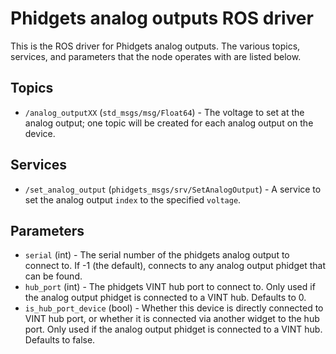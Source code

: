 Phidgets analog outputs ROS driver
==================================

This is the ROS driver for Phidgets analog outputs.  The various topics, services, and parameters that the node operates with are listed below.

Topics
------
* `/analog_outputXX` (`std_msgs/msg/Float64`) - The voltage to set at the analog output; one topic will be created for each analog output on the device.

Services
--------
* `/set_analog_output` (`phidgets_msgs/srv/SetAnalogOutput`) - A service to set the analog output `index` to the specified `voltage`.

Parameters
----------
* `serial` (int) - The serial number of the phidgets analog output to connect to.  If -1 (the default), connects to any analog output phidget that can be found.
* `hub_port` (int) - The phidgets VINT hub port to connect to.  Only used if the analog output phidget is connected to a VINT hub.  Defaults to 0.
* `is_hub_port_device` (bool) - Whether this device is directly connected to VINT hub port, or whether it is connected via another widget to the hub port.  Only used if the analog output phidget is connected to a VINT hub.  Defaults to false.
